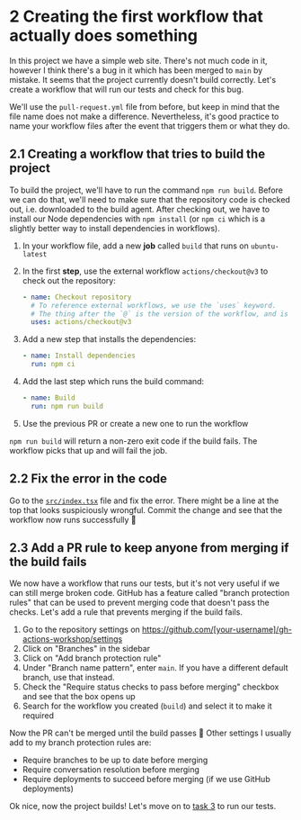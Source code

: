 # 2 Creating the first workflow that actually does something

In this project we have a simple web site.
There's not much code in it, however I think there's a bug in it which has been merged to `main` by mistake.
It seems that the project currently doesn't build correctly.
Let's create a workflow that will run our tests and check for this bug.

We'll use the `pull-request.yml` file from before, but keep in mind that the file name does not make a difference.
Nevertheless, it's good practice to name your workflow files after the event that triggers them or what they do.

## 2.1 Creating a workflow that tries to build the project

To build the project, we'll have to run the command `npm run build`.
Before we can do that, we'll need to make sure that the repository code is checked out, i.e. downloaded to the build agent.
After checking out, we have to install our Node dependencies with `npm install` (or `npm ci` which is a slightly better way to install dependencies in workflows).

1. In your workflow file, add a new **job** called `build` that runs on `ubuntu-latest`
1. In the first **step**, use the external workflow `actions/checkout@v3` to check out the repository:

   ```yaml
   - name: Checkout repository
     # To reference external workflows, we use the `uses` keyword.
     # The thing after the `@` is the version of the workflow, and is a Git tag.
     uses: actions/checkout@v3
   ```

1. Add a new step that installs the dependencies:

   ```yaml
   - name: Install dependencies
     run: npm ci
   ```

1. Add the last step which runs the build command:

   ```yaml
   - name: Build
     run: npm run build
   ```

1. Use the previous PR or create a new one to run the workflow

`npm run build` will return a non-zero exit code if the build fails.
The workflow picks that up and will fail the job.

## 2.2 Fix the error in the code

Go to the [`src/index.tsx`](../../src/index.tsx) file and fix the error.
There might be a line at the top that looks suspiciously wrongful.
Commit the change and see that the workflow now runs successfully 🤩

## 2.3 Add a PR rule to keep anyone from merging if the build fails

We now have a workflow that runs our tests, but it's not very useful if we can still merge broken code.
GitHub has a feature called "branch protection rules" that can be used to prevent merging code that doesn't pass the checks.
Let's add a rule that prevents merging if the build fails.

1. Go to the repository settings on <https://github.com/[your-username]/gh-actions-workshop/settings>
1. Click on "Branches" in the sidebar
1. Click on "Add branch protection rule"
1. Under "Branch name pattern", enter `main`. If you have a different default branch, use that instead.
1. Check the "Require status checks to pass before merging" checkbox and see that the box opens up
1. Search for the workflow you created (`build`) and select it to make it required

Now the PR can't be merged until the build passes 🎉
Other settings I usually add to my branch protection rules are:

- Require branches to be up to date before merging
- Require conversation resolution before merging
- Require deployments to succeed before merging (if we use GitHub deployments)

Ok nice, now the project builds! Let's move on to [task 3](../3/README.md) to run our tests.
